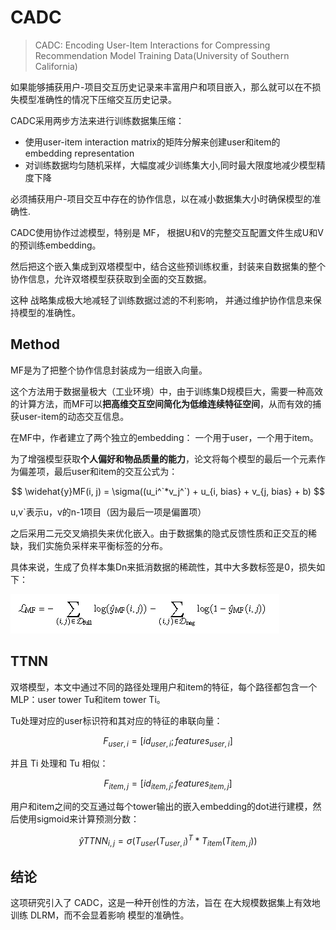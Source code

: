 # CADC

> CADC: Encoding User-Item Interactions for Compressing Recommendation Model Training Data(University of Southern California)


如果能够捕获用户-项目交互历史记录来丰富用户和项目嵌入，那么就可以在不损失模型准确性的情况下压缩交互历史记录。

CADC采用两步方法来进行训练数据集压缩：
- 使用user-item interaction matrix的矩阵分解来创建user和item的embedding representation
- 对训练数据均匀随机采样，大幅度减少训练集大小,同时最大限度地减少模型精度下降


必须捕获用户-项目交互中存在的协作信息，以在减小数据集大小时确保模型的准确性.



CADC使用协作过滤模型，特别是 MF， 根据U和V的完整交互配置文件生成U和V的预训练embedding。

然后把这个嵌入集成到双塔模型中，结合这些预训练权重，封装来自数据集的整个协作信息，允许双塔模型获获取到全面的交互数据。

这种 战略集成极大地减轻了训练数据过滤的不利影响， 并通过维护协作信息来保持模型的准确性。


## Method

MF是为了把整个协作信息封装成为一组嵌入向量。

这个方法用于数据量极大（工业环境）中，由于训练集D规模巨大，需要一种高效的计算方法，而MF可以**把高维交互空间简化为低维连续特征空间**，从而有效的捕获user-item的动态交互信息。

在MF中，作者建立了两个独立的embedding： 一个用于user，一个用于item。

为了增强模型获取**个人偏好和物品质量的能力**，论文将每个模型的最后一个元素作为偏差项，最后user和item的交互公式为：

$$
\widehat{y}MF(i, j) = \sigma((u_i^`*v_j^`) + u_{i, bias} + v_{j, bias} + b)
$$

u,v`表示u，v的n-1项目（因为最后一项是偏置项）

之后采用二元交叉熵损失来优化嵌入。由于数据集的隐式反馈性质和正交互的稀缺，我们实施负采样来平衡标签的分布。

具体来说，生成了负样本集Dn来抵消数据的稀疏性，其中大多数标签是0，损失如下：

![alt text](image.png)


## TTNN

双塔模型，本文中通过不同的路径处理用户和item的特征，每个路径都包含一个MLP：user tower Tu和item tower Ti。

Tu处理对应的user标识符和其对应的特征的串联向量：

$$
F_{user, i} = [id_{user, i}; features_{user, i}]
$$

并且 Ti 处理和 Tu 相似：

$$
F_{item, j} = [id_{item, j}; features_{item,j}]
$$

用户和item之间的交互通过每个tower输出的嵌入embedding的dot进行建模，然后使用sigmoid来计算预测分数：

$$
\widehat{y}TTNN_{i,j} = \sigma(
    T_{user}(T_{user, i})^T * T_{item}(T_{item, j})
)
$$



## 结论

这项研究引入了 CADC，这是一种开创性的方法，旨在 在大规模数据集上有效地训练 DLRM，而不会显着影响 模型的准确性。